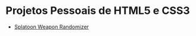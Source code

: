 #  Projetos Pessoais de HTML5 e CSS3

- [Splatoon Weapon Randomizer](https://github.com/phStefen/projetos-html-css/tree/master/splatoon-weapon-randomizer)
